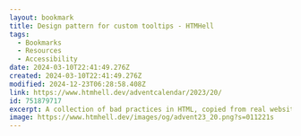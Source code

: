 ```yaml
---
layout: bookmark
title: Design pattern for custom tooltips - HTMHell
tags:
  - Bookmarks
  - Resources
  - Accessibility
date: 2024-03-10T22:41:49.276Z
created: 2024-03-10T22:41:49.276Z
modified: 2024-12-23T06:28:58.408Z
link: https://www.htmhell.dev/adventcalendar/2023/20/
id: 751879717
excerpt: A collection of bad practices in HTML, copied from real websites.
image: https://www.htmhell.dev/images/og/advent23_20.png?s=011221s
---
```

